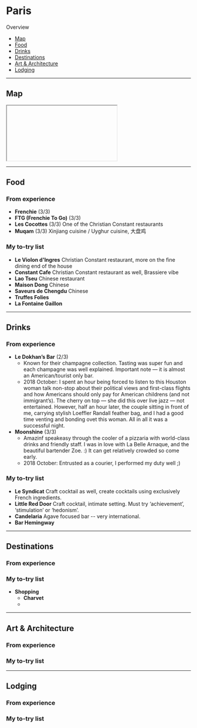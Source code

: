 # Paris

Overview

- [Map](#map)
- [Food](#food)
- [Drinks](#drinks)
- [Destinations](#destinations)
- [Art & Architecture](#art--architecture)
- [Lodging](#lodging)

-----

## Map

<iframe></iframe>

-----

## Food

### From experience

- **Frenchie** (3/3)
- **FTG (Frenchie To Go)** (3/3)
- **Les Cocottes** (3/3) One of the Christian Constant restaurants
- **Muqam** (3/3) Xinjiang cuisine / Uyghur cuisine, 大盘鸡

### My to-try list

- **Le Violon d'Ingres** Christian Constant restaurant, more on the fine dining end of the house
- **Constant Cafe** Christian Constant restaurant as well, Brassiere vibe 
- **Lao Tseu** Chinese restaurant 
- **Maison Dong** Chinese
- **Saveurs de Chengdu** Chinese
- **Truffes Folies** 
- **La Fontaine Gaillon**

-----

## Drinks

### From experience

- **Le Dokhan’s Bar** (2/3)
    - Known for their champagne collection. Tasting was super fun and each champagne was well explained. Important note — it is almost an American/tourist only bar. 
    - 2018 October: I spent an hour being forced to listen to this Houston woman talk non-stop about their political views and first-class flights and how Americans should only pay for American childrens (and not immigrant’s). The cherry on top — she did this over live jazz — not entertained. However, half an hour later, the couple sitting in front of me, carrying stylish Loeffler Randall feather bag, and I had a good time venting and bonding ovet this woman. All in all it was a successful night. 
- **Moonshine** (3/3)
    - Amazinf speakeasy through the cooler of a pizzaria with world-class drinks and
friendly staff. I was in love with La Belle Arnaque, and the beautiful bartender Zoe. :) It can get relatively crowded so come early. 
    - 2018 October: Entrusted as a courier, I performed my duty well ;) 

### My to-try list

- **Le Syndicat** Craft cocktail as well, create cocktails using exclusively French ingredients.
- **Little Red Door** Craft cocktail, intimate setting. Must try ‘achievement’, ‘stimulation’ or ‘hedonism’.
- **Candelaria** Agave focused bar -- very international.
- **Bar Hemingway**

-----

## Destinations

### From experience

### My to-try list

- **Shopping**
    - **Charvet**
    - 

-----

## Art & Architecture

### From experience

### My to-try list

-----

## Lodging

### From experience

### My to-try list
